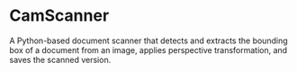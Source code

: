 # CamScanner
A Python-based document scanner that detects and extracts the bounding box of a document from an image, applies perspective transformation, and saves the scanned version.
